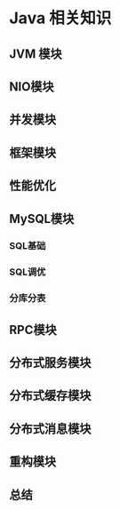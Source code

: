 # Java 相关知识



## JVM 模块

## NIO模块

## 并发模块

## 框架模块

## 性能优化

## MySQL模块

### SQL基础
### SQL调优
### 分库分表


## RPC模块

## 分布式服务模块

## 分布式缓存模块

## 分布式消息模块

## 重构模块

## 总结
